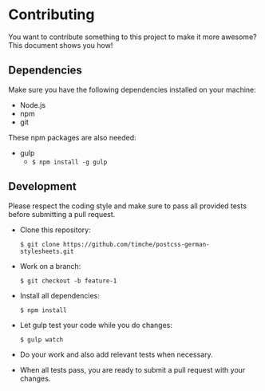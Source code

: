 # Contributing

You want to contribute something to this project to make it more awesome? This document shows you how!

## Dependencies

Make sure you have the following dependencies installed on your machine:

- Node.js
- npm
- git

These npm packages are also needed:

- gulp
    - `$ npm install -g gulp`

## Development

Please respect the coding style and make sure to pass all provided tests before submitting a pull request.

* Clone this repository:

    ```console
    $ git clone https://github.com/timche/postcss-german-stylesheets.git
    ```

* Work on a branch:

    ```console
    $ git checkout -b feature-1
    ```

* Install all dependencies:

    ```console
    $ npm install
    ```

* Let gulp test your code while you do changes:

    ```console
    $ gulp watch
    ```

* Do your work and also add relevant tests when necessary.

* When all tests pass, you are ready to submit a pull request with your changes.
